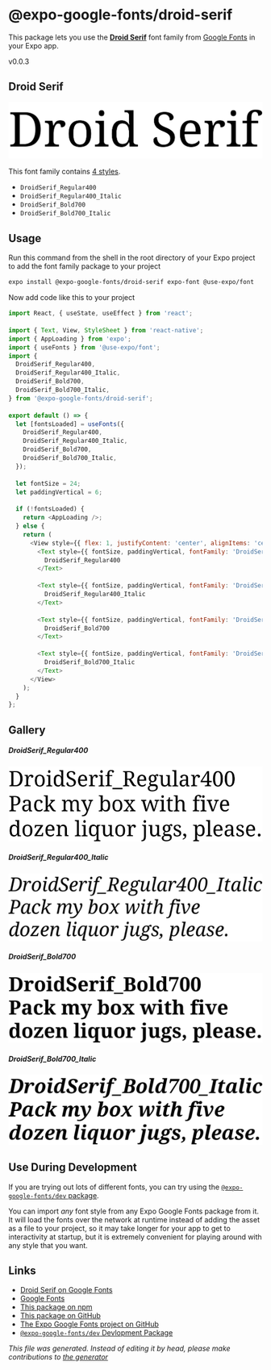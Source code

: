 # @expo-google-fonts/droid-serif

This package lets you use the [**Droid Serif**](https://fonts.google.com/specimen/Droid+Serif) font family from [Google Fonts](https://fonts.google.com/) in your Expo app.

v0.0.3

## Droid Serif

![Droid Serif](./font-family.png)

This font family contains [4 styles](#gallery).

- `DroidSerif_Regular400`
- `DroidSerif_Regular400_Italic`
- `DroidSerif_Bold700`
- `DroidSerif_Bold700_Italic`

## Usage

Run this command from the shell in the root directory of your Expo project to add the font family package to your project
```sh
expo install @expo-google-fonts/droid-serif expo-font @use-expo/font
```

Now add code like this to your project
```js
import React, { useState, useEffect } from 'react';

import { Text, View, StyleSheet } from 'react-native';
import { AppLoading } from 'expo';
import { useFonts } from '@use-expo/font';
import {
  DroidSerif_Regular400,
  DroidSerif_Regular400_Italic,
  DroidSerif_Bold700,
  DroidSerif_Bold700_Italic,
} from '@expo-google-fonts/droid-serif';

export default () => {
  let [fontsLoaded] = useFonts({
    DroidSerif_Regular400,
    DroidSerif_Regular400_Italic,
    DroidSerif_Bold700,
    DroidSerif_Bold700_Italic,
  });

  let fontSize = 24;
  let paddingVertical = 6;

  if (!fontsLoaded) {
    return <AppLoading />;
  } else {
    return (
      <View style={{ flex: 1, justifyContent: 'center', alignItems: 'center' }}>
        <Text style={{ fontSize, paddingVertical, fontFamily: 'DroidSerif_Regular400' }}>
          DroidSerif_Regular400
        </Text>

        <Text style={{ fontSize, paddingVertical, fontFamily: 'DroidSerif_Regular400_Italic' }}>
          DroidSerif_Regular400_Italic
        </Text>

        <Text style={{ fontSize, paddingVertical, fontFamily: 'DroidSerif_Bold700' }}>
          DroidSerif_Bold700
        </Text>

        <Text style={{ fontSize, paddingVertical, fontFamily: 'DroidSerif_Bold700_Italic' }}>
          DroidSerif_Bold700_Italic
        </Text>
      </View>
    );
  }
};

```

## Gallery

##### DroidSerif_Regular400
![DroidSerif_Regular400](./dcdbbe04f7d65d6dd062e948aad5cedf59b28322fcd555a4dbff9564ba77f032.ttf.png)

##### DroidSerif_Regular400_Italic
![DroidSerif_Regular400_Italic](./f2412575e58a24ba7f60d09803924763e7420e8a18ef8535551454a69b0e2765.ttf.png)

##### DroidSerif_Bold700
![DroidSerif_Bold700](./11fcb243238a8c4df11d23a99078e060b56b2f23e44efcdf3323fde6290297fb.ttf.png)

##### DroidSerif_Bold700_Italic
![DroidSerif_Bold700_Italic](./5072734295fa76a5684706f1c6fab998057ea2dbd03ed74b92b6b105d694e505.ttf.png)


## Use During Development

If you are trying out lots of different fonts, you can try using the [`@expo-google-fonts/dev` package](https://github.com/expo/google-fonts/tree/master/font-packages/dev#readme).

You can import *any* font style from any Expo Google Fonts package from it. It will load the fonts
over the network at runtime instead of adding the asset as a file to your project, so it may take longer
for your app to get to interactivity at startup, but it is extremely convenient
for playing around with any style that you want.

## Links

- [Droid Serif on Google Fonts](https://fonts.google.com/specimen/Droid+Serif)
- [Google Fonts](https://fonts.google.com/)
- [This package on npm](https://www.npmjs.com/package/@expo-google-fonts/droid-serif)
- [This package on GitHub](https://github.com/expo/google-fonts/tree/master/font-packages/droid-serif)
- [The Expo Google Fonts project on GitHub](https://github.com/expo/google-fonts)
- [`@expo-google-fonts/dev` Devlopment Package](https://github.com/expo/google-fonts/tree/master/font-packages/dev)


*This file was generated. Instead of editing it by head, please make contributions to [the generator](https://github.com/expo/google-fonts/tree/master/packages/generator)*
